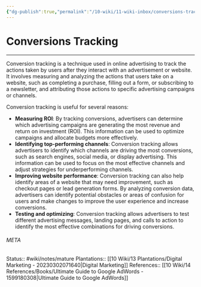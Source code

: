 ```yaml
---
{"dg-publish":true,"permalink":"/10-wiki/11-wiki-inbox/conversions-tracking-20230309074926/"}
---
```


# Conversions Tracking
---
Conversion tracking is a technique used in online advertising to track the actions taken by users after they interact with an advertisement or website. It involves measuring and analyzing the actions that users take on a website, such as completing a purchase, filling out a form, or subscribing to a newsletter, and attributing those actions to specific advertising campaigns or channels.

Conversion tracking is useful for several reasons:
- **Measuring ROI**: By tracking conversions, advertisers can determine which advertising campaigns are generating the most revenue and return on investment (ROI). This information can be used to optimize campaigns and allocate budgets more effectively.
- **Identifying top-performing channels**: Conversion tracking allows advertisers to identify which channels are driving the most conversions, such as search engines, social media, or display advertising. This information can be used to focus on the most effective channels and adjust strategies for underperforming channels.
- **Improving website performance**: Conversion tracking can also help identify areas of a website that may need improvement, such as checkout pages or lead generation forms. By analyzing conversion data, advertisers can identify potential obstacles or areas of confusion for users and make changes to improve the user experience and increase conversions.
- **Testing and optimizing**: Conversion tracking allows advertisers to test different advertising messages, landing pages, and calls to action to identify the most effective combinations for driving conversions.



###### META
Status:: #wiki/notes/mature 
Plantations:: [[10 Wiki/13 Plantations/Digital Marketing - 20230302071640\|Digital Marketing]]
References:: [[10 Wiki/14 References/Books/Ultimate Guide to Google AdWords - 1599180308\|Ultimate Guide to Google AdWords]]
